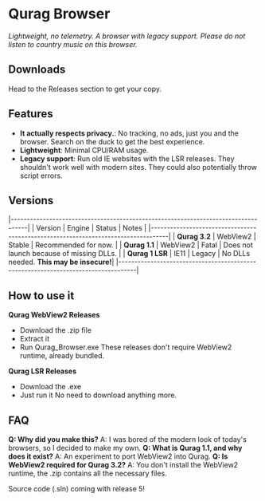# Qurag Browser
*Lightweight, no telemetry. A browser with legacy support.*
*Please do not listen to country music on this browser.*

## **Downloads**
Head to the Releases section to get your copy.

## **Features**
- **It actually respects privacy.**: No tracking, no ads, just you and the browser. Search on the duck to get the best experience.
- **Lightweight**: Minimal CPU/RAM usage.
- **Legacy support**: Run old IE websites with the LSR releases. They shouldn't work well with modern sites. They could also potentially throw script errors.

## **Versions**
|-----------------------------------------------------------------------------------|
| Version         | Engine   | Status    | Notes                                    |
|-----------------------------------------------------------------------------------|
| **Qurag 3.2**   | WebView2 | Stable    | Recommended for now.                     |
| **Qurag 1.1**   | WebView2 | Fatal     | Does not launch because of missing DLLs. |
| **Qurag 1 LSR** | IE11     | Legacy    | No DLLs needed. **This may be insecure!**|
|-----------------------------------------------------------------------------------|

## **How to use it**
**Qurag WebView2 Releases**
  - Download the .zip file
  - Extract it
  - Run Qurag_Browser.exe
These releases don't require WebView2 runtime, already bundled.

**Qurag LSR Releases**
  - Download the .exe
  - Just run it
No need to download anything more.

## **FAQ**
**Q: Why did you make this?**
A: I was bored of the modern look of today's browsers, so I decided to make my own.
**Q: What is Qurag 1.1, and why does it exist?**
A: An experiment to port WebView2 into Qurag.
**Q: Is WebView2 required for Qurag 3.2?**
A: You don't install the WebView2 runtime, the .zip contains all the necessary files.

Source code (.sln) coming with release 5!
